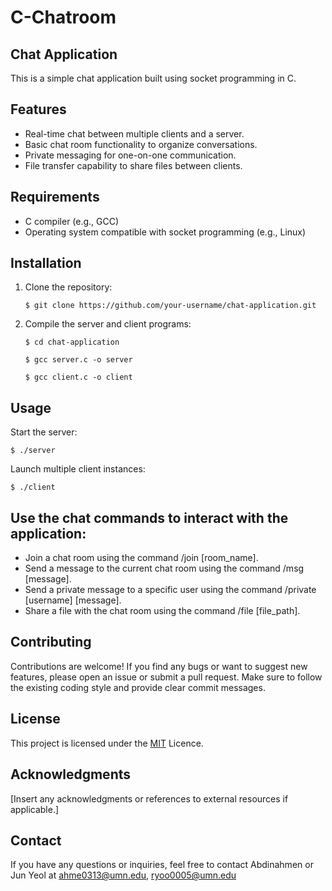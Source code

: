 # C-Chatroom
## Chat Application

This is a simple chat application built using socket programming in C.

## Features

- Real-time chat between multiple clients and a server.
- Basic chat room functionality to organize conversations.
- Private messaging for one-on-one communication.
- File transfer capability to share files between clients.

## Requirements

- C compiler (e.g., GCC)
- Operating system compatible with socket programming (e.g., Linux)

## Installation

1. Clone the repository:

   ```shell
   $ git clone https://github.com/your-username/chat-application.git

2. Compile the server and client programs:

   ```shell 
   $ cd chat-application
   ```
       $ gcc server.c -o server
   ```
   $ gcc client.c -o client
## Usage

Start the server:
```shell 
$ ./server
````
Launch multiple client instances:
```
$ ./client
````
## Use the chat commands to interact with the application:

- Join a chat room using the command /join [room_name].
- Send a message to the current chat room using the command /msg [message].
- Send a private message to a specific user using the command /private [username] [message].
- Share a file with the chat room using the command /file [file_path].

## Contributing

Contributions are welcome! If you find any bugs or want to suggest new features, please open an issue or submit a pull request. Make sure to follow the existing coding style and provide clear commit messages.

## License

This project is licensed under the [MIT](https://choosealicense.com/licenses/mit/) Licence.

## Acknowledgments

[Insert any acknowledgments or references to external resources if applicable.]

## Contact

If you have any questions or inquiries, feel free to contact Abdinahmen or Jun Yeol at ahme0313@umn.edu, ryoo0005@umn.edu
